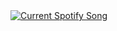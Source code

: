 <a href="https://Termito.pythonanywhere.com/link?spin=true&scan=true&eq_color=rainbow&theme=dark">
  <img
    src="https://Termito.pythonanywhere.com"
    alt="Current Spotify Song"
  />
</a>
